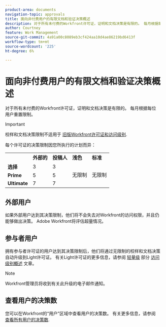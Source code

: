```yaml
---
product-area: documents
navigation-topic: approvals
title: 面向非付费用户的有限文档和验证决策概述 
description: 对于所有未付费的Workfront许可证，证明和文档决策是有限的。 每月根据每位用户重置限制。
author: Courtney
feature: Work Management
source-git-commit: 4a91a00c8089eb3cf424aa10d4ae86219bd6413f
workflow-type: tm+mt
source-wordcount: '225'
ht-degree: 6%

---
```



# 面向非付费用户的有限文档和验证决策概述

对于所有未付费的Workfront许可证，证明和文档决策是有限的。 每月根据每位用户重置限制。

>[!IMPORTANT]
>
>校样和文档决策限制不适用于 [旧版Workfront许可证和访问级别](/help/quicksilver/administration-and-setup/add-users/access-levels-and-object-permissions/wf-licenses.md).

每个许可证的决策限制因您所执行的计划而异：

<table>
  <tr>
   <td> 
   </td>
   <td><strong>外部的</strong> 
   </td>
   <td><strong>投稿人</strong> 
   </td>
   <td><strong>浅色</strong> 
   </td>
   <td><strong>标准</strong> 
   </td>
  </tr>
  <tr>
   <td><strong>选择</strong> 
   </td>
   <td>3 
   </td>
   <td>3 
   </td>
   <td rowspan="3" >无限制 
   </td>
   <td rowspan="3" >无限制 
   </td>
  </tr>
  <tr>
   <td><strong>Prime</strong> 
   </td>
   <td>5 
   </td>
   <td>5 
   </td>
  </tr>
  <tr>
   <td><strong>Ultimate</strong> 
   </td>
   <td>7 
   </td>
   <td>7 
   </td>
  </tr>
</table>

## 外部用户

如果外部用户达到其决策限制，他们将不会失去对Workfront的访问权限，并且仍能够做出决策。 Adobe Workfront将评估超量情况。

## 参与者用户

拥有参与者许可证的用户达到其决策限制后，他们将通过无限制的校样和文档决策自动升级到Light许可证。 有关Light许可证的更多信息，请参阅 [轻量级](/help/quicksilver/administration-and-setup/add-users/how-access-levels-work/access-level-overview.md) 部分 [访问级别概述](/help/quicksilver/administration-and-setup/add-users/how-access-levels-work/access-level-overview.md) 文章。

>[!NOTE]
>
>Workfront管理员将收到有关此升级的电子邮件通知。


## 查看用户的决策数

您可以在Workfront的“用户”区域中查看用户的决策数。 有关更多信息，请参阅 [查看所有用户的决策数](/help/quicksilver/review-and-approve-work/tips-tricks-troubleshooting-approvals/view-number-of-decisions-for-users.md).
